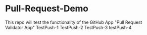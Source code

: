 # Pull-Request-Demo
This repo will test the functionality of the GitHub App "Pull Request Validator App"
TestPush-1
TestPush-2
TestPush-3
testPush-4
